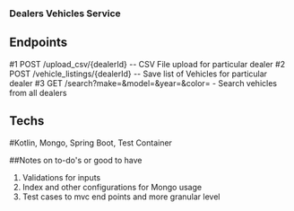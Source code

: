 ### Dealers Vehicles Service

## Endpoints
#1 POST /upload_csv/{dealerId}  -- CSV File upload for particular dealer
#2 POST /vehicle_listings/{dealerId}  -- Save list of Vehicles for particular dealer
#3 GET /search?make=&model=&year=&color=  - Search vehicles from all dealers


## Techs
#Kotlin, Mongo, Spring Boot, Test Container

##Notes on to-do's or good to have
1. Validations for inputs 
2. Index and other configurations for Mongo usage
3. Test cases to mvc end points and more granular level

